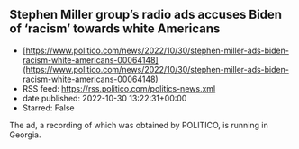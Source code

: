 ## Stephen Miller group’s radio ads accuses Biden of ‘racism’ towards white Americans
 - [https://www.politico.com/news/2022/10/30/stephen-miller-ads-biden-racism-white-americans-00064148](https://www.politico.com/news/2022/10/30/stephen-miller-ads-biden-racism-white-americans-00064148)
 - RSS feed: https://rss.politico.com/politics-news.xml
 - date published: 2022-10-30 13:22:31+00:00
 - Starred: False

The ad, a recording of which was obtained by POLITICO, is running in Georgia.
